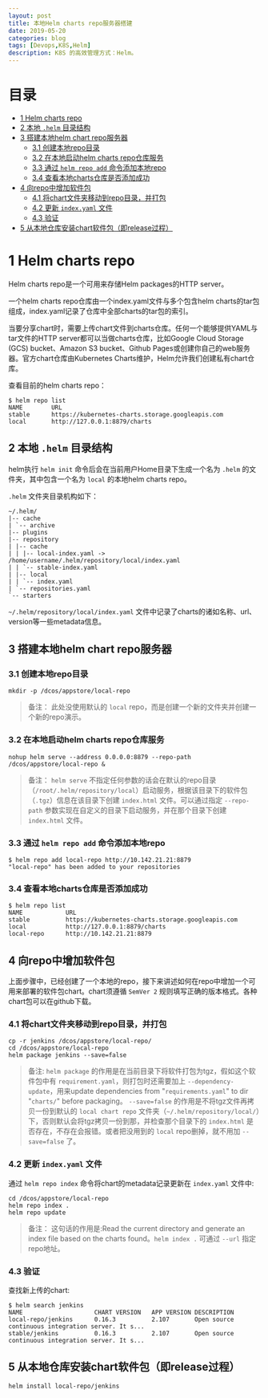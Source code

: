 ```yaml
---
layout: post
title: 本地Helm charts repo服务器搭建
date: 2019-05-20
categories: blog
tags: [Devops,K8S,Helm]
description: K8S 的高效管理方式：Helm。
---
```


# 目录

* [1 Helm charts repo](#1-helm-charts-repo)
* [2 本地 `.helm` 目录结构](#2-本地-helm-目录结构)
* [3 搭建本地helm chart repo服务器](#3-搭建本地helm-chart-repo服务器)
    * [3.1 创建本地repo目录](#31-创建本地repo目录)
    * [3.2 在本地启动helm charts repo仓库服务](#32-在本地启动helm-charts-repo仓库服务)
    * [3.3 通过 `helm repo add` 命令添加本地repo](#33-通过-helm-repo-add-命令添加本地repo)
    * [3.4 查看本地charts仓库是否添加成功](#34-查看本地charts仓库是否添加成功)
* [4 向repo中增加软件包](#4-向repo中增加软件包)
    * [4.1 将chart文件夹移动到repo目录，并打包](#41-将chart文件夹移动到repo目录并打包)
    * [4.2 更新 `index.yaml` 文件](#42-更新-indexyaml-文件)
    * [4.3 验证](#43-验证)
* [5 从本地仓库安装chart软件包（即release过程）](#5-从本地仓库安装chart软件包即release过程)


# 1 Helm charts repo
Helm charts repo是一个可用来存储Helm packages的HTTP server。

一个helm charts repo仓库由一个index.yaml文件与多个包含helm charts的tar包组成，index.yaml记录了仓库中全部charts的tar包的索引。

当要分享chart时，需要上传chart文件到charts仓库。任何一个能够提供YAML与tar文件的HTTP server都可以当做charts仓库，比如Google Cloud Storage (GCS) bucket、Amazon S3 bucket、Github Pages或创建你自己的web服务器。官方chart仓库由Kubernetes Charts维护，Helm允许我们创建私有chart仓库。

查看目前的helm charts repo：

```
$ helm repo list
NAME        URL
stable      https://kubernetes-charts.storage.googleapis.com
local       http://127.0.0.1:8879/charts
```


## 2 本地 `.helm` 目录结构

helm执行 `helm init` 命令后会在当前用户Home目录下生成一个名为 `.helm` 的文件夹，其中包含一个名为 `local` 的本地helm charts repo。

`.helm` 文件夹目录机构如下：

```
~/.helm/
|-- cache
| `-- archive
|-- plugins
|-- repository
| |-- cache
| | |-- local-index.yaml -> /home/username/.helm/repository/local/index.yaml
| | `-- stable-index.yaml
| |-- local
| | `-- index.yaml
| `-- repositories.yaml
`-- starters
```

`~/.helm/repository/local/index.yaml` 文件中记录了charts的诸如名称、url、version等一些metadata信息。


## 3 搭建本地helm chart repo服务器

### 3.1 创建本地repo目录

```
mkdir -p /dcos/appstore/local-repo
```


>备注： 
此处没使用默认的 `local` repo，而是创建一个新的文件夹并创建一个新的repo演示。
 
### 3.2 在本地启动helm charts repo仓库服务

```
nohup helm serve --address 0.0.0.0:8879 --repo-path /dcos/appstore/local-repo &
```

>备注：
`helm serve` 不指定任何参数的话会在默认的repo目录（`/root/.helm/repository/local`）启动服务，根据该目录下的软件包（`.tgz`）信息在该目录下创建 `index.html` 文件。可以通过指定 `--repo-path` 参数实现在自定义的目录下启动服务，并在那个目录下创建 `index.html` 文件。


### 3.3 通过 `helm repo add` 命令添加本地repo

```
$ helm repo add local-repo http://10.142.21.21:8879
"local-repo" has been added to your repositories
```


### 3.4 查看本地charts仓库是否添加成功

``` 
$ helm repo list
NAME            URL
stable          https://kubernetes-charts.storage.googleapis.com
local           http://127.0.0.1:8879/charts
local-repo      http://10.142.21.21:8879
```


## 4 向repo中增加软件包
上面步骤中，已经创建了一个本地的repo，接下来讲述如何在repo中增加一个可用来部署的软件包chart。chart须遵循 `SemVer 2` 规则填写正确的版本格式。各种chart包可以在github下载。

### 4.1 将chart文件夹移动到repo目录，并打包

```
cp -r jenkins /dcos/appstore/local-repo/
cd /dcos/appstore/local-repo
helm package jenkins --save=false   
```

>备注:
`helm package` 的作用是在当前目录下将软件打包为tgz，假如这个软件包中有 `requirement.yaml`，则打包时还需要加上 `--dependency-update`，用来update dependencies from "`requirements.yaml`" to dir "`charts/`" before packaging。
`--save=false` 的作用是不将tgz文件再拷贝一份到默认的 `local chart repo` 文件夹（`~/.helm/repository/local/`）下，否则默认会将tgz拷贝一份到那，并检查那个目录下的 `index.html` 是否存在，不存在会报错。或者把没用到的 `local` repo删掉，就不用加 `--save=false` 了。


### 4.2 更新 `index.yaml` 文件 
通过 `helm repo index` 命令将chart的metadata记录更新在 `index.yaml` 文件中:

```
cd /dcos/appstore/local-repo
helm repo index .    
helm repo update
```

>备注： 
这句话的作用是:Read the current directory and generate an index file based on the charts found。`helm index .` 可通过 `--url` 指定repo地址。


### 4.3 验证
查找新上传的chart: 

```
$ helm search jenkins
NAME                    CHART VERSION   APP VERSION DESCRIPTION
local-repo/jenkins      0.16.3          2.107       Open source continuous integration server. It s...
stable/jenkins          0.16.3          2.107       Open source continuous integration server. It s...
```


## 5 从本地仓库安装chart软件包（即release过程）

```
helm install local-repo/jenkins
```
